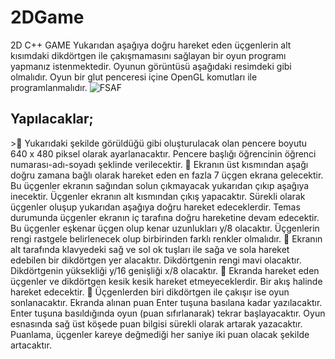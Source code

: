 # 2DGame
2D C++ GAME 
 Yukarıdan aşağıya doğru hareket eden üçgenlerin alt kısımdaki dikdörtgen ile çakışmamasını
sağlayan bir oyun programı yapmanız istenmektedir. Oyunun görüntüsü aşağıdaki resimdeki
gibi olmalıdır. Oyun bir glut penceresi içine OpenGL komutları ile programlanmalıdır.
![FSAF](https://user-images.githubusercontent.com/79880394/153685134-0c47cc0f-52d5-4cd8-ab39-53e72893c1e7.png)
<h2 >Yapılacaklar;</h2>
> Yukarıdaki şekilde görüldüğü gibi oluşturulacak olan pencere boyutu 640 x 480 piksel
olarak ayarlanacaktır. Pencere başlığı öğrencinin öğrenci numarası-adı-soyadı şeklinde
verilecektir.
 Ekranın üst kısmından aşağı doğru zamana bağlı olarak hareket eden en fazla 7 üçgen
ekrana gelecektir. Bu üçgenler ekranın sağından solun çıkmayacak yukarıdan çıkıp
aşağıya inecektir. Üçgenler ekranın alt kısmından çıkış yapacaktır. Sürekli olarak
üçgenler oluşup yukarıdan aşağıya doğru hareket edeceklerdir. Temas durumunda
üçgenler ekranın iç tarafına doğru hareketine devam edecektir. Bu üçgenler eşkenar
üçgen olup kenar uzunlukları y/8 olacaktır. Üçgenlerin rengi rastgele belirlenecek olup
birbirinden farklı renkler olmalıdır.
 Ekranın alt tarafında klavyedeki sağ ve sol ok tuşları ile sağa ve sola hareket edebilen
bir dikdörtgen yer alacaktır. Dikdörtgenin rengi mavi olacaktır. Dikdörtgenin yüksekliği
y/16 genişliği x/8 olacaktır.
 Ekranda hareket eden üçgenler ve dikdörtgen kesik kesik hareket etmeyeceklerdir. Bir
akış halinde hareket edecektir.
 Üçgenlerden biri dikdörtgen ile çakışır ise oyun sonlanacaktır. Ekranda alınan puan
Enter tuşuna basılana kadar yazılacaktır. Enter tuşuna basıldığında oyun (puan
sıfırlanarak) tekrar başlayacaktır. Oyun esnasında sağ üst köşede puan bilgisi sürekli
olarak artarak yazacaktır. Puanlama, üçgenler kareye değmediği her saniye iki puan
olacak şekilde artacaktır. 


